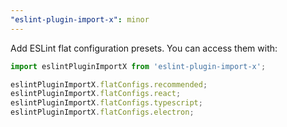 ```yaml
---
"eslint-plugin-import-x": minor
---
```


Add ESLint flat configuration presets. You can access them with:

```ts
import eslintPluginImportX from 'eslint-plugin-import-x';

eslintPluginImportX.flatConfigs.recommended;
eslintPluginImportX.flatConfigs.react;
eslintPluginImportX.flatConfigs.typescript;
eslintPluginImportX.flatConfigs.electron;
```
